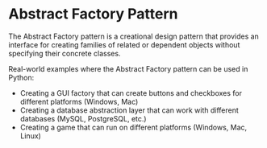 # Abstract Factory Pattern

The Abstract Factory pattern is a creational design pattern that provides an interface for creating families of related or dependent objects without specifying their concrete classes.

Real-world examples where the Abstract Factory pattern can be used in Python:

- Creating a GUI factory that can create buttons and checkboxes for different platforms (Windows, Mac)
- Creating a database abstraction layer that can work with different databases (MySQL, PostgreSQL, etc.)
- Creating a game that can run on different platforms (Windows, Mac, Linux)